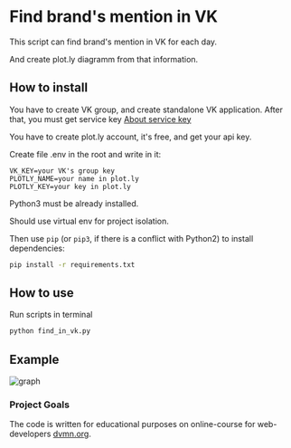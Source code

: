 # Find brand's mention in VK

This script can find brand's mention in VK for each day.

And create plot.ly diagramm from that information.

## How to install

You have to create VK group, and create standalone VK application. After that, you must get service key [About service key](https://vk.com/dev/access_token?f=3.%20Сервисный%20ключ%20доступа)

You have to create plot.ly account, it's free, and get your api key.

Create file .env in the root and write in it:

```.env
VK_KEY=your VK's group key
PLOTLY_NAME=your name in plot.ly
PLOTLY_KEY=your key in plot.ly
```

Python3 must be already installed.

Should use virtual env for project isolation.

Then use `pip` (or `pip3`, if there is a conflict with Python2) to install dependencies:

```bash
pip install -r requirements.txt
```

## How to use

Run scripts in terminal

```bash
python find_in_vk.py
```

## Example

![graph](https://monosnap.com/file/MiiXmT6iSAfu1KDxZbDRsiYkeOQmhO)

### Project Goals

The code is written for educational purposes on online-course for web-developers [dvmn.org](https://dvmn.org/).
